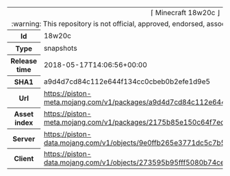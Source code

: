 <html><table>
<tr><td colspan="2" align="center"><img width="0" height="0"><br/>⌈ Minecraft 18w20c ⌋<br/><img width="0" height="0"></td></tr>
<tr><td colspan="2" align="center"><img width="0" height="0"><br/>
:warning: This repository is not official, approved, endorsed, associated or connected with Mojang :warning:
<br/><img width="0" height="0"></td></tr>
<tr><th>Id</th><td>18w20c</td></tr>
<tr><th>Type</th><td>snapshots</td></tr>
<tr><th>Release time</th><td>2018-05-17T14:06:56+00:00</td></tr>
<tr><th>SHA1</th><td>a9d4d7cd84c112e644f134cc0cbeb0b2efe1d9e5</td></tr>
<tr><th>Url</th><td><a href="https://piston-meta.mojang.com/v1/packages/a9d4d7cd84c112e644f134cc0cbeb0b2efe1d9e5/18w20c.json">https://piston-meta.mojang.com/v1/packages/a9d4d7cd84c112e644f134cc0cbeb0b2efe1d9e5/18w20c.json</a></td></tr>
<tr><th>Asset index</th><td><a href="https://piston-meta.mojang.com/v1/packages/2175b85e150c64f7ed285e7624b87c18cd992497/1.13.json">https://piston-meta.mojang.com/v1/packages/2175b85e150c64f7ed285e7624b87c18cd992497/1.13.json</a></td></tr>
<tr><th>Server</th><td><a href="https://piston-data.mojang.com/v1/objects/9e0ffb265e3771dc5c7b56f291b9c9d8f668f48b/server.jar">https://piston-data.mojang.com/v1/objects/9e0ffb265e3771dc5c7b56f291b9c9d8f668f48b/server.jar</a></td></tr>
<tr><th>Client</th><td><a href="https://piston-data.mojang.com/v1/objects/273595b95fff5080b74cefe18ce0c747d02663ed/client.jar">https://piston-data.mojang.com/v1/objects/273595b95fff5080b74cefe18ce0c747d02663ed/client.jar</a></td></tr>
</table></html>